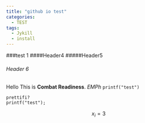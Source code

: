 ```yaml
---
title: "github io test"
categories:
  - TEST
tags:
  - Jykill
  - install
---
```


###test 1
####Header4
#####Header5
###### Header 6

Hello This is **Combat Readiness**.
*EMPh*
`printf("test")`
```
prettifi?
printf("test");
```
$$
x_i = 3
$$
